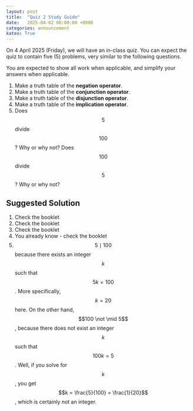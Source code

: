 ```yaml
---
layout: post
title:  "Quiz 2 Study Guide"
date:   2025-04-02 00:00:00 +0000
categories: announcement
katex: True
---
```


On 4 April 2025 (Friday), we will have an in-class quiz. You can expect the quiz to contain five (5) problems, very similar to the following questions.

You are expected to show all work when applicable, and simplify your answers when applicable.

1. Make a truth table of the **negation operator**.
2. Make a truth table of the **conjunction operator**.
3. Make a truth table of the **disjunction operator**.
4. Make a truth table of the **implication operator**.
5. Does $$5$$ divide $$100$$? Why or why not? Does $$100$$ divide $$5$$? Why or why not?

## Suggested Solution

1. Check the booklet
2. Check the booklet
3. Check the booklet
4. You already know - check the booklet
5. $$5 \mid 100$$ because there exists an integer $$k$$ such that $$5k = 100$$. More specifically, $$k = 20$$ here. On the other hand, $$100 \not \mid 5$$, because there does not exist an integer $$k$$ such that $$100k = 5$$. Well, if you solve for $$k$$, you get $$k = \frac{5}{100} = \frac{1}{20}$$, which is certainly not an integer.